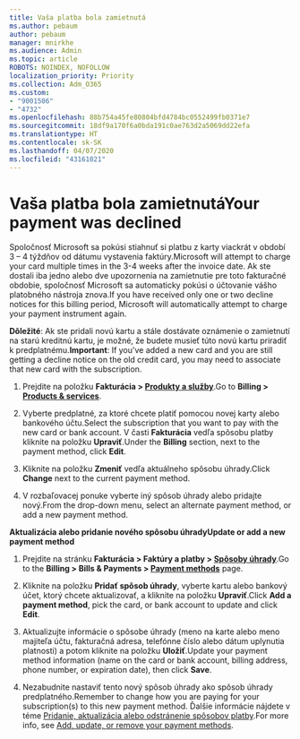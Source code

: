 ```yaml
---
title: Vaša platba bola zamietnutá
ms.author: pebaum
author: pebaum
manager: mnirkhe
ms.audience: Admin
ms.topic: article
ROBOTS: NOINDEX, NOFOLLOW
localization_priority: Priority
ms.collection: Adm_O365
ms.custom:
- "9001506"
- "4732"
ms.openlocfilehash: 88b754a45fe80804bfd4784bc0552499fb0371e7
ms.sourcegitcommit: 18df9a170f6a0bda191c0ae763d2a5069dd22efa
ms.translationtype: HT
ms.contentlocale: sk-SK
ms.lasthandoff: 04/07/2020
ms.locfileid: "43161021"
---
```

# <a name="your-payment-was-declined"></a><span data-ttu-id="b5996-102">Vaša platba bola zamietnutá</span><span class="sxs-lookup"><span data-stu-id="b5996-102">Your payment was declined</span></span>

<span data-ttu-id="b5996-103">Spoločnosť Microsoft sa pokúsi stiahnuť si platbu z karty viackrát v období 3 – 4 týždňov od dátumu vystavenia faktúry.</span><span class="sxs-lookup"><span data-stu-id="b5996-103">Microsoft will attempt to charge your card multiple times in the 3-4 weeks after the invoice date.</span></span>  <span data-ttu-id="b5996-104">Ak ste dostali iba jedno alebo dve upozornenia na zamietnutie pre toto fakturačné obdobie, spoločnosť Microsoft sa automaticky pokúsi o účtovanie vášho platobného nástroja znova.</span><span class="sxs-lookup"><span data-stu-id="b5996-104">If you have received only one or two decline notices for this billing period, Microsoft will automatically attempt to charge your payment instrument again.</span></span>  

<span data-ttu-id="b5996-105">**Dôležité**: Ak ste pridali novú kartu a stále dostávate oznámenie o zamietnutí na starú kreditnú kartu, je možné, že budete musieť túto novú kartu priradiť k predplatnému.</span><span class="sxs-lookup"><span data-stu-id="b5996-105">**Important**: If you've added a new card and you are still getting a decline notice on the old credit card, you may need to associate that new card with the subscription.</span></span>

1. <span data-ttu-id="b5996-106">Prejdite na položku **Fakturácia > [Produkty a služby](https://go.microsoft.com/fwlink/p/?linkid=842054)**.</span><span class="sxs-lookup"><span data-stu-id="b5996-106">Go to **Billing > [Products & services](https://go.microsoft.com/fwlink/p/?linkid=842054)**.</span></span>

2. <span data-ttu-id="b5996-107">Vyberte predplatné, za ktoré chcete platiť pomocou novej karty alebo bankového účtu.</span><span class="sxs-lookup"><span data-stu-id="b5996-107">Select the subscription that you want to pay with the new card or bank account.</span></span> <span data-ttu-id="b5996-108">V časti **Fakturácia** vedľa spôsobu platby kliknite na položku **Upraviť**.</span><span class="sxs-lookup"><span data-stu-id="b5996-108">Under the **Billing** section, next to the payment method, click **Edit**.</span></span>

3. <span data-ttu-id="b5996-109">Kliknite na položku **Zmeniť** vedľa aktuálneho spôsobu úhrady.</span><span class="sxs-lookup"><span data-stu-id="b5996-109">Click **Change** next to the current payment method.</span></span>

4. <span data-ttu-id="b5996-110">V rozbaľovacej ponuke vyberte iný spôsob úhrady alebo pridajte nový.</span><span class="sxs-lookup"><span data-stu-id="b5996-110">From the drop-down menu, select an alternate payment method, or add a new payment method.</span></span>

<span data-ttu-id="b5996-111">**Aktualizácia alebo pridanie nového spôsobu úhrady**</span><span class="sxs-lookup"><span data-stu-id="b5996-111">**Update or add a new payment method**</span></span>

1. <span data-ttu-id="b5996-112">Prejdite na stránku **Fakturácia > Faktúry a platby > [Spôsoby úhrady](https://go.microsoft.com/fwlink/p/?linkid=2018806)**.</span><span class="sxs-lookup"><span data-stu-id="b5996-112">Go to the **Billing > Bills & Payments > [Payment methods](https://go.microsoft.com/fwlink/p/?linkid=2018806)** page.</span></span>

2. <span data-ttu-id="b5996-113">Kliknite na položku **Pridať spôsob úhrady**, vyberte kartu alebo bankový účet, ktorý chcete aktualizovať, a kliknite na položku **Upraviť**.</span><span class="sxs-lookup"><span data-stu-id="b5996-113">Click **Add a payment method**, pick the card, or bank account to update and click **Edit**.</span></span>

3. <span data-ttu-id="b5996-114">Aktualizujte informácie o spôsobe úhrady (meno na karte alebo meno majiteľa účtu, fakturačná adresa, telefónne číslo alebo dátum uplynutia platnosti) a potom kliknite na položku **Uložiť**.</span><span class="sxs-lookup"><span data-stu-id="b5996-114">Update your payment method information (name on the card or bank account, billing address, phone number, or expiration date), then click **Save**.</span></span>

4. <span data-ttu-id="b5996-115">Nezabudnite nastaviť tento nový spôsob úhrady ako spôsob úhrady predplatného.</span><span class="sxs-lookup"><span data-stu-id="b5996-115">Remember to change how you are paying for your subscription(s) to this new payment method.</span></span> <span data-ttu-id="b5996-116">Ďalšie informácie nájdete v téme [Pridanie, aktualizácia alebo odstránenie spôsobov platby](https://go.microsoft.com/fwlink/?linkid=2118133).</span><span class="sxs-lookup"><span data-stu-id="b5996-116">For more info, see [Add, update, or remove your payment methods](https://go.microsoft.com/fwlink/?linkid=2118133).</span></span> 
